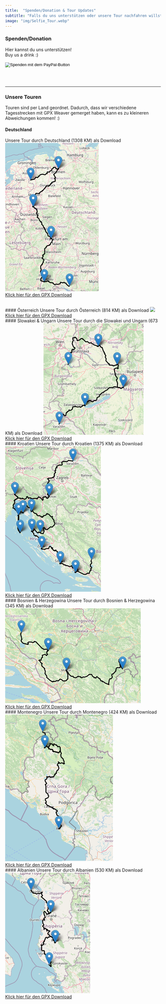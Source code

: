 ```yaml
---
title:  "Spenden/Donation & Tour Updates"
subtitle: "Falls du uns unterstützen oder unsere Tour nachfahren willst, dann klicke hier!"
image: "img/Selfie_Tour.webp"
---
```


### Spenden/Donation
Hier kannst du uns unterstützen!
<br>
Buy us a drink :)

<form action="https://www.paypal.com/donate" method="post" target="_top">
<input type="hidden" name="hosted_button_id" value="2QWTU82APZWXG" />
<input type="image" src="https://www.paypalobjects.com/de_DE/DE/i/btn/btn_donate_LG.gif" border="0" name="submit" title="PayPal - The safer, easier way to pay online!" alt="Spenden mit dem PayPal-Button" />
<img alt="" border="0" src="https://www.paypal.com/de_DE/i/scr/pixel.gif" width="1" height="1" />
</form>

<br><br>
<hr class="double">

### Unsere Touren
Touren sind per Land geordnet. Dadurch, dass wir verschiedene Tagesstrecken mit GPX Weaver gemerget haben, kann es zu kleineren Abweichungen kommen! :)

#### Deutschland
Unsere Tour durch Deutschland (1308 KM) als Download
 <img src="downloads/Etappe1_Deutschland_Tour.png" class="responsive" style="max-width:100%;">
 <br>
<a href="downloads/Etappe1_Deutschland_Tour.gpx" download>Klick hier für den GPX Download</a>

<br>
#### Österreich
Unsere Tour durch Österreich (814 KM) als Download
 <img src="downloads/Etappe2_Österreich_Tour.png" class="responsive" style="max-width:100%;">
 <br>
<a href="downloads/Etappe2_Österreich_Tour.gpx" download>Klick hier für den GPX Download</a>

<br>
#### Slowakei & Ungarn
Unsere Tour durch die Slowakei und Ungarn (673 KM) als Download
 <img src="downloads\Etappe3_SloUngarn_Tour.png" class="responsive" style="max-width:100%;">
 <br>
<a href="downloads\Etappe3_SloUngarn_Tour.gpx" download>Klick hier für den GPX Download</a>

<br>
#### Kroatien
Unsere Tour durch Kroatien (1375 KM) als Download
 <img src="downloads\Etappe4_Cro_Tour.png" class="responsive" style="max-width:100%;">
 <br>
<a href="downloads\Etappe4_Cro_Tour.gpx" download>Klick hier für den GPX Download</a>

<br>
#### Bosnien & Herzegowina
Unsere Tour durch Bosnien & Herzegowina (345 KM) als Download
 <img src="downloads\Etappe5_BiH_Tour.png" class="responsive" style="max-width:100%;">
 <br>
<a href="downloads\Etappe5_BiH_Tour.gpx" download>Klick hier für den GPX Download</a>

<br>
#### Montenegro
Unsere Tour durch Montenegro (424 KM) als Download
 <img src="downloads\Etappe6_MNE_Tour.png" class="responsive" style="max-width:100%;">
 <br>
<a href="downloads\Etappe6_MNE_Tour.gpx" download>Klick hier für den GPX Download</a>

<br>
#### Albanien
Unsere Tour durch Albanien (530 KM) als Download
 <img src="downloads\Etappe7_ALB_Tour.png" class="responsive" style="max-width:100%;">
 <br>
<a href="downloads\Etappe7_ALB_Tour.gpx" download>Klick hier für den GPX Download</a>